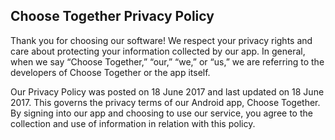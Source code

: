 ## Choose Together Privacy Policy
Thank you for choosing our software! We respect your privacy rights and care about protecting your information collected by our app. In general, when we say “Choose Together,” “our,” “we,” or “us,” we are referring to the developers of Choose Together or the app itself.

Our Privacy Policy was posted on 18 June 2017 and last updated on 18 June 2017. This governs the privacy terms of our Android app, Choose Together. By signing into our app and choosing to use our service, you agree to the collection and use of information in relation with this policy.

